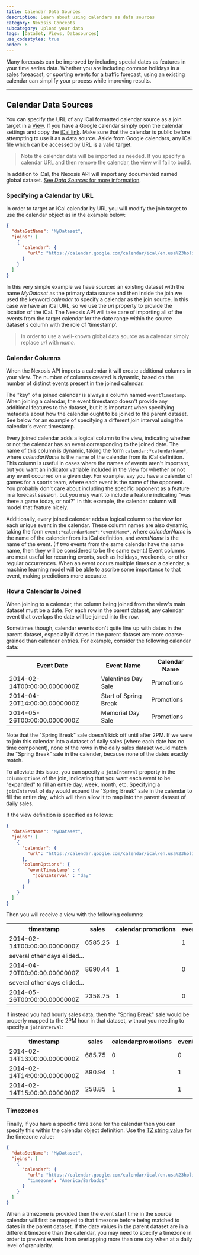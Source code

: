 ```yaml
---
title: Calendar Data Sources
description: Learn about using calendars as data sources
category: Nexosis Concepts
subcategory: Upload your data
tags: [DataSet, Views, Datasources]
use_codestyles: true
order: 6
---
```

Many forecasts can be improved by including special dates as features in your time series data. Whether you are including common holidays in a sales foreacast, or sporting events for a traffic forecast, using an existing calendar can simplify your process while improving results.  

-----
## Calendar Data Sources
You can specify the URL of any iCal formatted calendar source as a join target in a [View](/guides/views). If you have a Google calendar simply open the calendar settings and copy the [iCal link](https://support.google.com/calendar/answer/37083#link). Make sure that the calendar is public before attempting to use it as a data source.  Aside from Google calendars, any iCal file which can be accessed by URL is a valid target.

> Note the calendar data will be imported as needed. If you specify a calendar URL and then remove the calendar, the view will fail to build. 

In addition to iCal, the Nexosis API will import any documented named global dataset. [See *Data Sources* for more information](/guides/data-sources).  

### Specifying a Calendar by URL
In order to target an iCal calendar by URL you will modify the join target to use the calendar object as in the example below:

``` json
{
  "dataSetName": "MyDataset",
  "joins": [
    {
      "calendar": {
        "url": "https://calendar.google.com/calendar/ical/en.usa%23holiday%40group.v.calendar.google.com/public/basic.ics"
      }
    }
  ]
}
```
In this very simple example we have sourced an existing dataset with the name *MyDataset* as the primary data source and then inside the join we used the keyword *calendar* to specify a calendar as the join source. In this case we have an iCal URL, so we use the *url* property to provide the location of the iCal. The Nexosis API will take care of importing all of the events from the target calendar for the date range within the source dataset's column with the role of 'timestamp'.

> In order to use a well-known global data source as a calendar simply replace *url* with *name*. 

### Calendar Columns
When the Nexosis API imports a calendar it will create additional columns in your view. The number of columns created is dynamic, based on the number of distinct events present in the joined calendar.

The "key" of a joined calendar is always a column named `eventTimestamp`. When joining a calendar, the event timestamp doesn't provide any additional features to the dataset, but it is important when specifying metadata about how the calendar ought to be joined to the parent dataset. See below for an example of specifying a different join interval using the calendar's event timestamp.

Every joined calendar adds a logical column to the view, indicating whether or not the calendar has an event corresponding to the joined date. The name of this column is dynamic, taking the form `calendar:*calendarName*`, where *calendarName* is the name of the calendar from its iCal definition. This column is useful in cases where the names of events aren't important, but you want an indicator variable included in the view for whether or not any event occurred on a given day. For example, say you have a calendar of games for a sports team, where each event is the name of the opponent. You probably don't care about including the specific opponent as a feature in a forecast session, but you may want to include a feature indicating "was there a game today, or not?" In this example, the calendar column will model that feature nicely.

Additionally, every joined calendar adds a logical column to the view for each unique event in the calendar. These column names are also dynamic, taking the form `event:*calendarName*:*eventName*`, where *calendarName* is the name of the calendar from its iCal definition, and *eventName* is the name of the event. (If two events from the same calendar have the same name, then they will be considered to be the same event.) Event columns are most useful for recurring events, such as holidays, weekends, or other regular occurrences. When an event occurs multiple times on a calendar, a machine learning model will be able to ascribe some importance to that event, making predictions more accurate.

### How a Calendar Is Joined
When joining to a calendar, the column being joined from the view's main dataset must be a date. For each row in the parent dataset, any calendar event that overlaps the date will be joined into the row.

Sometimes though, calendar events don't quite line up with dates in the parent dataset, especially if dates in the parent dataset are more coarse-grained than calendar entries. For example, consider the following calendar data:

<table class="table table-striped mb20">
<th>
Event Date
</th>
<th>
Event Name
</th>
<th>
Calendar Name
</th>
<tr class="bg-faded">
<td>
2014-02-14T00:00:00.0000000Z
</td>
<td>
Valentines Day Sale
</td>
<td>
Promotions
</td>
</tr>
<tr>
<td>
2014-04-20T14:00:00.0000000Z
</td>
<td>
Start of Spring Break
</td>
<td>
Promotions
</td>
</tr>
<tr class="bg-faded">
<td>
2014-05-26T00:00:00.0000000Z
</td>
<td>
Memorial Day Sale
</td>
<td>
Promotions
</td>
</tr>
</table>

Note that the "Spring Break" sale doesn't kick off until after 2PM. If we were to join this calendar into a dataset of daily sales (where each date has no time component), none of the rows in the daily sales dataset would match the "Spring Break" sale in the calender, because none of the dates exactly match.

To alleviate this issue, you can specify a `joinInterval` property in the `columnOptions` of the join, indicating that you want each event to be "expanded" to fill an entire day, week, month, etc. Specifying a `joinInterval` of `day` would expand the "Spring Break" sale in the calendar to fill the entire day, which will then allow it to map into the parent dataset of daily sales.

If the view definition is specified as follows:

``` json
{
  "dataSetName": "MyDataset",
  "joins": [
    {
      "calendar": {
        "url": "https://calendar.google.com/calendar/ical/en.usa%23holiday%40group.v.calendar.google.com/public/basic.ics"
      },
      "columnOptions": {
        "eventTimestamp" : {
          "joinInterval" : "day"
        }
      }
    }
  ]
}
```

Then you will receive a view with the following columns:

<table class="table table-striped mb20">
<th>
timestamp
</th>
<th>
sales
</th>
<th>
calendar:promotions
</th>
<th>
event:promotions:valentinesday
</th>
<th>
event:promotions:startofspringbreak
</th>
<th>
event:promotions:memorialdaysale
</th>
<tr class="bg-faded">
<td>
2014-02-14T00:00:00.0000000Z
</td>
<td>
6585.25
</td>
<td>
1
</td>
<td>
1
</td>
<td>
0
</td>
<td>
0
</td>
<tr>
<td colspan="6">
several other days elided...
</td>
</tr>
</tr>
<tr>
<td>
2014-04-20T00:00:00.0000000Z
</td>
<td>
8690.44
</td>
<td>
1
</td>
<td>
0
</td>
<td>
1
</td>
<td>
0
</td>
</tr>
<tr>
<td colspan="6">
several other days elided...
</td>
</tr>
<tr class="bg-faded">
<td>
2014-05-26T00:00:00.0000000Z
</td>
<td>
2358.75
</td>
<td>
1
</td>
<td>
0
</td>
<td>
0
</td>
<td>
1
</td>
</tr>
</table>

If instead you had hourly sales data, then the "Spring Break" sale would be properly mapped to the 2PM hour in that dataset, without you needing to specify a `joinInterval`:

<table class="table table-striped mb20">
<th>
timestamp
</th>
<th>
sales
</th>
<th>
calendar:promotions
</th>
<th>
event:promotions:valentinesday
</th>
<th>
event:promotions:startofspringbreak
</th>
<th>
event:promotions:memorialdaysale
</th>
<tr class="bg-faded">
<td>
2014-02-14T13:00:00.0000000Z
</td>
<td>
685.75
</td>
<td>
0
</td>
<td>
0
</td>
<td>
0
</td>
<td>
0
</td>
</tr>
<tr>
<td>
2014-02-14T14:00:00.0000000Z
</td>
<td>
890.94
</td>
<td>
1
</td>
<td>
1
</td>
<td>
0
</td>
<td>
0
</td>
</tr>
<tr class="bg-faded">
<td>
2014-02-14T15:00:00.0000000Z
</td>
<td>
258.85
</td>
<td>
1
</td>
<td>
1
</td>
<td>
0
</td>
<td>
0
</td>
</tr>
</table>

### Timezones
Finally, if you have a specific time zone for the calendar then you can specify this within the calendar object definition. Use the [TZ string value](https://en.wikipedia.org/wiki/List_of_tz_database_time_zones) for the timezone value:

``` json
{
  "dataSetName": "MyDataset",
  "joins": [
    {
      "calendar": {
        "url": "https://calendar.google.com/calendar/ical/en.usa%23holiday%40group.v.calendar.google.com/public/basic.ics"
        "timezone": "America/Barbados"
      }
    }
  ]
}
``` 
When a timezone is provided then the event start time in the source calendar will first be mapped to that timezone before being matched to dates in the parent dataset. If the date values in the parent dataset are in a different timezone than the calendar, you may need to specify a timezone in order to prevent events from overlapping more than one day when at a daily level of granularity.